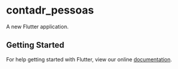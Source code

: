 # contadr_pessoas

A new Flutter application.

## Getting Started

For help getting started with Flutter, view our online
[documentation](https://flutter.io/).
